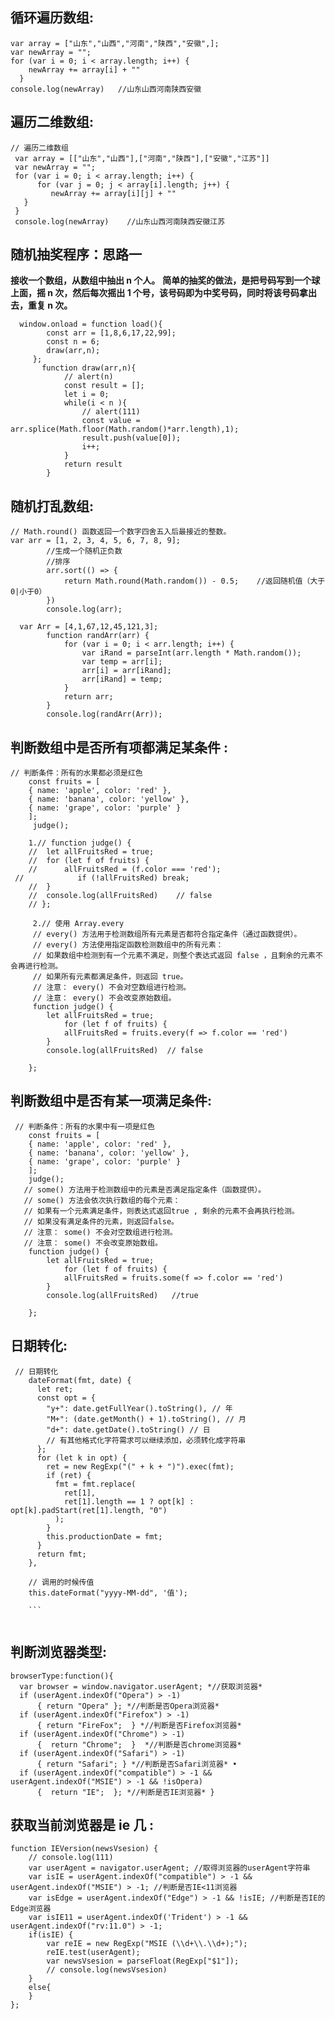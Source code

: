 ## **循环遍历数组:**

```
var array = ["山东","山西","河南","陕西","安徽",];
var newArray = "";
for (var i = 0; i < array.length; i++) {
    newArray += array[i] + ""
  }
console.log(newArray)   //山东山西河南陕西安徽
```

## **遍历二维数组:**

```
// 遍历二维数组
 var array = [["山东","山西"],["河南","陕西"],["安徽","江苏"]]
 var newArray = "";
 for (var i = 0; i < array.length; i++) {
      for (var j = 0; j < array[i].length; j++) {
         newArray += array[i][j] + ""
   }
 }
 console.log(newArray)    //山东山西河南陕西安徽江苏
```

## **随机抽奖程序：思路一**

**接收一个数组，从数组中抽出 n 个人。**
**简单的抽奖的做法，是把号码写到一个球上面，摇 n 次，然后每次摇出 1 个号，该号码即为中奖号码，同时将该号码拿出去，重复 n 次。**

```
  window.onload = function load(){
    	const arr = [1,8,6,17,22,99];
    	const n = 6;
    	draw(arr,n);
     };
       function draw(arr,n){
    		// alert(n)
    		const result = [];
    		let i = 0;
    		while(i < n ){
    			// alert(111)
    			const value = arr.splice(Math.floor(Math.random()*arr.length),1);
    			result.push(value[0]);
    			i++;
    		}
    		return result
    	}
```

## **随机打乱数组:**

```
// Math.round() 函数返回一个数字四舍五入后最接近的整数。
var arr = [1, 2, 3, 4, 5, 6, 7, 8, 9];
		//生成一个随机正负数
		//排序
		arr.sort(() => {
			return Math.round(Math.random()) - 0.5;    //返回随机值（大于0|小于0）
		})
		console.log(arr);
```

```
  var Arr = [4,1,67,12,45,121,3];
		function randArr(arr) {
		    for (var i = 0; i < arr.length; i++) {
		        var iRand = parseInt(arr.length * Math.random());
		        var temp = arr[i];
		        arr[i] = arr[iRand];
		        arr[iRand] = temp;
		    }
		    return arr;
		}
		console.log(randArr(Arr));
```

## **判断数组中是否所有项都满足某条件 :**

```
// 判断条件：所有的水果都必须是红色
	const fruits = [
	{ name: 'apple', color: 'red' },
	{ name: 'banana', color: 'yellow' },
	{ name: 'grape', color: 'purple' }
	];
     judge();

	1.// function judge() {
	// 	let allFruitsRed = true;
	// 	for (let f of fruits) {
	// 		allFruitsRed = (f.color === 'red');
 //            if (!allFruitsRed) break;
	// 	}
	// 	console.log(allFruitsRed)    // false
	// };

     2.// 使用 Array.every
     // every() 方法用于检测数组所有元素是否都符合指定条件（通过函数提供）。
     // every() 方法使用指定函数检测数组中的所有元素：
     // 如果数组中检测到有一个元素不满足，则整个表达式返回 false ，且剩余的元素不会再进行检测。
     // 如果所有元素都满足条件，则返回 true。
     // 注意： every() 不会对空数组进行检测。
     // 注意： every() 不会改变原始数组。
     function judge() {
		let allFruitsRed = true;
			for (let f of fruits) {
			allFruitsRed = fruits.every(f => f.color == 'red')
		}
		console.log(allFruitsRed)  // false

	};
```

## **判断数组中是否有某一项满足条件:**

```
 // 判断条件：所有的水果中有一项是红色
	const fruits = [
	{ name: 'apple', color: 'red' },
	{ name: 'banana', color: 'yellow' },
	{ name: 'grape', color: 'purple' }
	];
    judge();
   // some() 方法用于检测数组中的元素是否满足指定条件（函数提供）。
   // some() 方法会依次执行数组的每个元素：
   // 如果有一个元素满足条件，则表达式返回true , 剩余的元素不会再执行检测。
   // 如果没有满足条件的元素，则返回false。
   // 注意： some() 不会对空数组进行检测。
   // 注意： some() 不会改变原始数组。
	function judge() {
		let allFruitsRed = true;
			for (let f of fruits) {
			allFruitsRed = fruits.some(f => f.color == 'red')
		}
		console.log(allFruitsRed)   //true

	};
```

## **日期转化:**

````
 // 日期转化
    dateFormat(fmt, date) {
      let ret;
      const opt = {
        "y+": date.getFullYear().toString(), // 年
        "M+": (date.getMonth() + 1).toString(), // 月
        "d+": date.getDate().toString() // 日
        // 有其他格式化字符需求可以继续添加，必须转化成字符串
      };
      for (let k in opt) {
        ret = new RegExp("(" + k + ")").exec(fmt);
        if (ret) {
          fmt = fmt.replace(
            ret[1],
            ret[1].length == 1 ? opt[k] : opt[k].padStart(ret[1].length, "0")
          );
        }
        this.productionDate = fmt;
      }
      return fmt;
    },

    // 调用的时候传值
    this.dateFormat("yyyy-MM-dd", '值');

    ```


````

## **判断浏览器类型:**

```
browserType:function(){
  var browser = window.navigator.userAgent; *//获取浏览器*
  if (userAgent.indexOf("Opera") > -1)
      { return "Opera" }; *//判断是否Opera浏览器*
  if (userAgent.indexOf("Firefox") > -1)
      { return "FireFox";  } *//判断是否Firefox浏览器*
  if (userAgent.indexOf("Chrome") > -1)
      {  return "Chrome";  }  *//判断是否chrome浏览器*
  if (userAgent.indexOf("Safari") > -1)
      { return "Safari"; } *//判断是否Safari浏览器* •
  if (userAgent.indexOf("compatible") > -1 && userAgent.indexOf("MSIE") > -1 && !isOpera)
      {  return "IE";  }; *//判断是否IE浏览器* }
```

## **获取当前浏览器是 ie 几 :**

```
function IEVersion(newsVsesion) {
    // console.log(111)
    var userAgent = navigator.userAgent; //取得浏览器的userAgent字符串
    var isIE = userAgent.indexOf("compatible") > -1 && userAgent.indexOf("MSIE") > -1; //判断是否IE<11浏览器
    var isEdge = userAgent.indexOf("Edge") > -1 && !isIE; //判断是否IE的Edge浏览器
    var isIE11 = userAgent.indexOf('Trident') > -1 && userAgent.indexOf("rv:11.0") > -1;
    if(isIE) {
        var reIE = new RegExp("MSIE (\\d+\\.\\d+);");
        reIE.test(userAgent);
        var newsVsesion = parseFloat(RegExp["$1"]);
        // console.log(newsVsesion)
    }
    else{
    }
};
```
